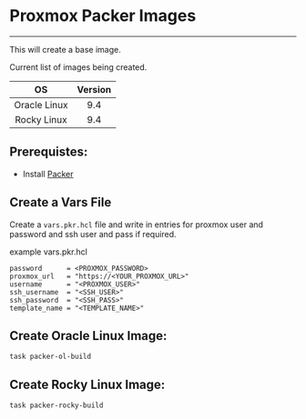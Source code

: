 # Proxmox Packer Images
___

This will create a base image.

Current list of images being created.

|      OS      | Version |
|:------------:|:-------:|
| Oracle Linux |   9.4   |
| Rocky Linux  |   9.4   |


## Prerequistes:
- Install [Packer](https://developer.hashicorp.com/packer/install?ajs_aid=3da421b7-6e02-4a1e-a381-e2ee45cf2437&product_intent=packer)

## Create a Vars File
Create a `vars.pkr.hcl` file and write in entries for proxmox user and password and ssh user and pass if required.

example vars.pkr.hcl
```
password      = <PROXMOX_PASSWORD>
proxmox_url   = "https://<YOUR_PROXMOX_URL>"
username      = "<PROXMOX_USER>"
ssh_username  = "<SSH_USER>"
ssh_password  = "<SSH_PASS>"
template_name = "<TEMPLATE_NAME>"
```

## Create Oracle Linux Image:
```shell
task packer-ol-build
```

## Create Rocky Linux Image:
```shell
task packer-rocky-build
```